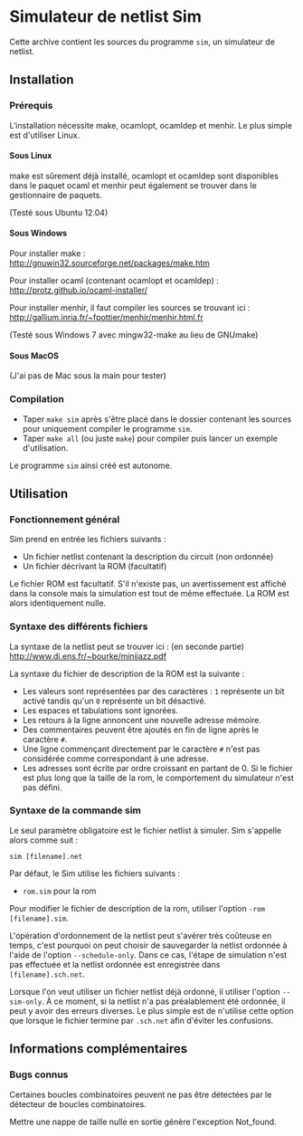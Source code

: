 # Simulateur de netlist Sim #

Cette archive contient les sources du programme `sim`, un simulateur de netlist.


## Installation ##

### Prérequis ###
L'installation nécessite make, ocamlopt, ocamldep et menhir. Le plus simple est
d'utiliser Linux.

#### Sous Linux ####
make est sûrement déjà installé, ocamlopt et ocamldep sont disponibles dans le
paquet ocaml et menhir peut également se trouver dans le gestionnaire de
paquets.

(Testé sous Ubuntu 12.04)

#### Sous Windows ####
Pour installer make :  
	http://gnuwin32.sourceforge.net/packages/make.htm

Pour installer ocaml (contenant ocamlopt et ocamldep) :  
	http://protz.github.io/ocaml-installer/

Pour installer menhir, il faut compiler les sources se trouvant ici :  
	http://gallium.inria.fr/~fpottier/menhir/menhir.html.fr

(Testé sous Windows 7 avec mingw32-make au lieu de GNUmake)

#### Sous MacOS ####
(J'ai pas de Mac sous la main pour tester)

### Compilation ###
 * Taper `make sim` après s'être placé dans le dossier contenant les sources
pour uniquement compiler le programme `sim`.
 * Taper `make all` (ou juste `make`) pour compiler puis lancer un exemple
d'utilisation.

Le programme `sim` ainsi créé est autonome.



## Utilisation ##
### Fonctionnement général ###
Sim prend en entrée les fichiers suivants :

 * Un fichier netlist contenant la description du circuit (non ordonnée)
 * Un fichier décrivant la ROM (facultatif)

Le fichier ROM est facultatif. S'il n'existe pas, un avertissement est affiché
dans la console mais la simulation est tout de même effectuée. La ROM est alors
identiquement nulle.


### Syntaxe des différents fichiers ###
La syntaxe de la netlist peut se trouver ici : (en seconde partie)  
	http://www.di.ens.fr/~bourke/minijazz.pdf

La syntaxe du fichier de description de la ROM est la suivante :

 * Les valeurs sont représentées par des caractères : `1` représente un bit
   activé tandis qu'un `0` représente un bit désactivé.
 * Les espaces et tabulations sont ignorées.
 * Les retours à la ligne annoncent une nouvelle adresse mémoire.
 * Des commentaires peuvent être ajoutés en fin de ligne après le caractère `#`.
 * Une ligne commençant directement par le caractère `#` n'est pas considérée
   comme correspondant à une adresse.
 * Les adresses sont écrite par ordre croissant en partant de 0. Si le fichier
   est plus long que la taille de la rom, le comportement du simulateur n'est pas
   défini.

### Syntaxe de la commande sim ###
Le seul paramètre obligatoire est le fichier netlist à simuler. Sim s'appelle
alors comme suit :

    sim [filename].net

Par défaut, le Sim utilise les fichiers suivants :

 * `rom.sim` pour la rom

Pour modifier le fichier de description de la rom, utiliser l'option
`-rom [filename].sim`.

L'opération d'ordonnement de la netlist peut s'avérer très coûteuse en temps,
c'est pourquoi on peut choisir de sauvegarder la netlist ordonnée à l'aide de
l'option `--schedule-only`. Dans ce cas, l'étape de simulation n'est pas effectuée
et la netlist ordonnée est enregistrée dans `[filename].sch.net`.

Lorsque l'on veut utiliser un fichier netlist déjà ordonné, il utiliser l'option
`--sim-only`. À ce moment, si la netlist n'a pas préalablement été ordonnée, il
peut y avoir des erreurs diverses. Le plus simple est de n'utilise cette option
que lorsque le fichier termine par `.sch.net` afin d'éviter les confusions.

## Informations complémentaires ##
### Bugs connus ###
Certaines boucles combinatoires peuvent ne pas être détectées par le détecteur
de boucles combinatoires.

Mettre une nappe de taille nulle en sortie génère l'exception Not_found.

